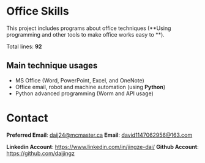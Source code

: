 # Office Skills

This project includes programs about office techniques (**Using programming and other tools to make office works easy to **).

Total lines: **92**

## Main technique usages
* MS Office (Word, PowerPoint, Excel, and OneNote)
* Office email, robot and machine automation (using **Python**)
* Python advanced programming (Worm and API usage)

# Contact
**Preferred Email**: daij24@mcmaster.ca
**Email**: david1147062956@163.com

**Linkedin Account**: https://www.linkedin.com/in/jingze-dai/
**Github Account**: https://github.com/daijingz 
